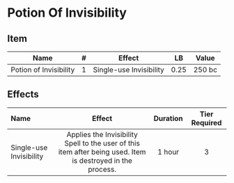 # Potion Of Invisibility

## Item

|          Name          | # |         Effect         |  LB  | Value |
| :--------------------: | :-: | :---------------------: | :--: | :----: |
| Potion of Invisibility | 1 | Single-use Invisibility | 0.25 | 250 bc |

## Effects

| Name                    |                                                   Effect                                                   | Duration | Tier Required |
| :---------------------- | :---------------------------------------------------------------------------------------------------------: | :------: | :-----------: |
| Single-use Invisibility | Applies the Invisibility Spell to the user of this item after being used. Item is destroyed in the process. |  1 hour  |       3       |
